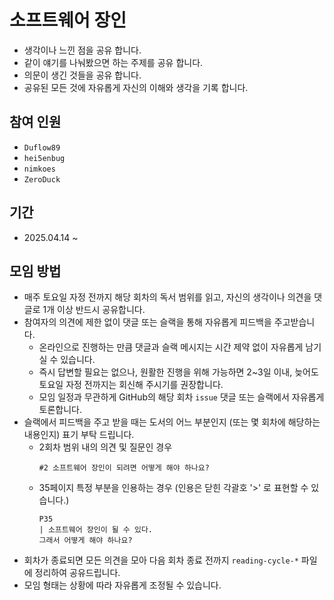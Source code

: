 # 소프트웨어 장인
- 생각이나 느낀 점을 공유 합니다.
- 같이 얘기를 나눠봤으면 하는 주제를 공유 합니다.
- 의문이 생긴 것들을 공유 합니다.
- 공유된 모든 것에 자유롭게 자신의 이해와 생각을 기록 합니다.

## 참여 인원
- `Duflow89`
- `hei5enbug`
- `nimkoes`
- `ZeroDuck`

## 기간
- 2025.04.14 ~

## 모임 방법
- 매주 토요일 자정 전까지 해당 회차의 독서 범위를 읽고, 자신의 생각이나 의견을 댓글로 1개 이상 반드시 공유합니다.
- 참여자의 의견에 제한 없이 댓글 또는 슬랙을 통해 자유롭게 피드백을 주고받습니다.
  - 온라인으로 진행하는 만큼 댓글과 슬랙 메시지는 시간 제약 없이 자유롭게 남기실 수 있습니다.
  - 즉시 답변할 필요는 없으나, 원활한 진행을 위해 가능하면 2~3일 이내, 늦어도 토요일 자정 전까지는 회신해 주시기를 권장합니다.
  - 모임 일정과 무관하게 GitHub의 해당 회차 `issue` 댓글 또는 슬랙에서 자유롭게 토론합니다.
- 슬랙에서 피드백을 주고 받을 때는 도서의 어느 부분인지 (또는 몇 회차에 해당하는 내용인지) 표기 부탁 드립니다.
  - 2회차 범위 내의 의견 및 질문인 경우
    ```
    #2 소프트웨어 장인이 되려면 어떻게 해야 하나요?
    ```
  - 35페이지 특정 부분을 인용하는 경우 (인용은 닫힌 각괄호 '>' 로 표현할 수 있습니다.)
    ```
    P35
    | 소프트웨어 장인이 될 수 있다.  
    그래서 어떻게 해야 하나요?
    ```
- 회차가 종료되면 모든 의견을 모아 다음 회차 종료 전까지 `reading-cycle-*` 파일에 정리하여 공유드립니다.
- 모임 형태는 상황에 따라 자유롭게 조정될 수 있습니다.

